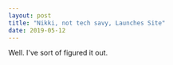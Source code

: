 ```yaml
---
layout: post
title: "Nikki, not tech savy, Launches Site"
date: 2019-05-12
---
```


Well. I've sort of figured it out. 
